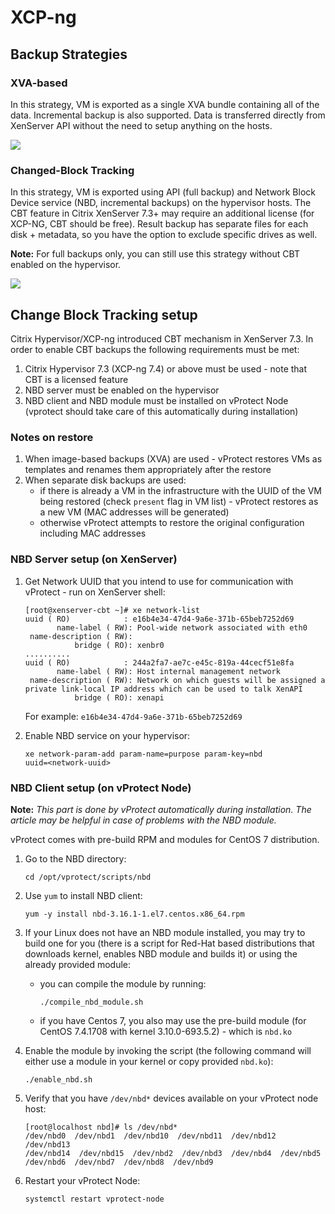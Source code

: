 # XCP-ng

## Backup Strategies

### XVA-based

In this strategy, VM is exported as a single XVA bundle containing all of the data. Incremental backup is also supported. Data is transferred directly from XenServer API without the need to setup anything on the hosts.

![](../../../.gitbook/assets/deployment-vprotect-xcp-ng-xva.png)

### Changed-Block Tracking

In this strategy, VM is exported using API \(full backup\) and Network Block Device service \(NBD, incremental backups\) on the hypervisor hosts. The CBT feature in Citrix XenServer 7.3+ may require an additional license \(for XCP-NG, CBT should be free\). Result backup has separate files for each disk + metadata, so you have the option to exclude specific drives as well.

**Note:** For full backups only, you can still use this strategy without CBT enabled on the hypervisor.

![](../../../.gitbook/assets/deployment-vprotect-xcp-ng-cbt.png)

## Change Block Tracking setup

Citrix Hypervisor/XCP-ng introduced CBT mechanism in XenServer 7.3. In order to enable CBT backups the following requirements must be met:

1. Citrix Hypervisor 7.3 \(XCP-ng 7.4\) or above must be used - note that CBT is a licensed feature
2. NBD server must be enabled on the hypervisor
3. NBD client and NBD module must be installed on vProtect Node \(vprotect should take care of this automatically during installation\)  

### Notes on restore

1. When image-based backups \(XVA\) are used - vProtect restores VMs as templates and renames them appropriately after the restore
2. When separate disk backups are used:
   * if there is already a VM in the infrastructure with the UUID of the VM being restored \(check `present` flag in VM list\) - vProtect restores as a new VM \(MAC addresses will be generated\)
   * otherwise vProtect attempts to restore the original configuration including MAC addresses

### NBD Server setup \(on XenServer\)

1. Get Network UUID that you intend to use for communication with vProtect - run on XenServer shell:

   ```text
   [root@xenserver-cbt ~]# xe network-list 
   uuid ( RO)            : e16b4e34-47d4-9a6e-371b-65beb7252d69
          name-label ( RW): Pool-wide network associated with eth0
    name-description ( RW): 
              bridge ( RO): xenbr0
   ..........
   uuid ( RO)            : 244a2fa7-ae7c-e45c-819a-44cecf51e8fa
          name-label ( RW): Host internal management network
    name-description ( RW): Network on which guests will be assigned a private link-local IP address which can be used to talk XenAPI
              bridge ( RO): xenapi
   ```

   For example: `e16b4e34-47d4-9a6e-371b-65beb7252d69`

2. Enable NBD service on your hypervisor:

   ```text
   xe network-param-add param-name=purpose param-key=nbd 
   uuid=<network-uuid>
   ```

### NBD Client setup \(on vProtect Node\)

**Note:** _This part is done by vProtect automatically during installation. The article may be helpful in case of problems with the NBD module._

vProtect comes with pre-build RPM and modules for CentOS 7 distribution.

1. Go to the NBD directory:

   ```text
   cd /opt/vprotect/scripts/nbd
   ```

2. Use `yum` to install NBD client:

   ```text
   yum -y install nbd-3.16.1-1.el7.centos.x86_64.rpm
   ```

3. If your Linux does not have an NBD module installed, you may try to build one for you \(there is a script for Red-Hat based distributions that downloads kernel, enables NBD module and builds it\) or using the already provided module:
   * you can compile the module by running:

     ```text
     ./compile_nbd_module.sh
     ```

   * if you have Centos 7, you also may use the pre-build module \(for CentOS 7.4.1708 with kernel 3.10.0-693.5.2\) - which is `nbd.ko`
4. Enable the module by invoking the script \(the following command will either use a module in your kernel or copy provided `nbd.ko`\):

   ```text
   ./enable_nbd.sh
   ```

5. Verify that you have `/dev/nbd*` devices available on your vProtect node host:

   ```text
   [root@localhost nbd]# ls /dev/nbd*
   /dev/nbd0  /dev/nbd1  /dev/nbd10  /dev/nbd11  /dev/nbd12  /dev/nbd13  
   /dev/nbd14  /dev/nbd15  /dev/nbd2  /dev/nbd3  /dev/nbd4  /dev/nbd5  
   /dev/nbd6  /dev/nbd7  /dev/nbd8  /dev/nbd9
   ```

6. Restart your vProtect Node:

   ```text
   systemctl restart vprotect-node
   ```

